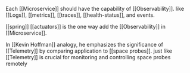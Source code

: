 Each [[Microservice]] should have the capability of [[Observability]]. like [[Logs]], [[metrics]], [[traces]], [[health-status]], and events.

[[spring]] [[actuators]] is the one way add the [[Observability]] in [[Microservice]].

In [[Kevin Hoffman]] analogy, he emphasizes the significance of [[Telemetry]] by comparing application to [[space probes]]. just like [[Telemetry]] is crucial for monitoring and controlling space probes remotely